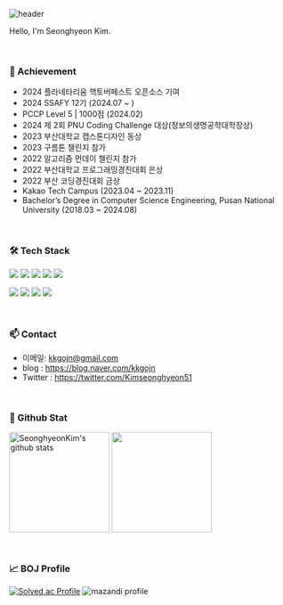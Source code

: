 ![header](https://capsule-render.vercel.app/api?type=waving&color=gradient&height=250&section=header&text=Seonghyeon_Kim&fontSize=40)

Hello, I'm Seonghyeon Kim.

<br>

### 🌟 Achievement
- 2024 플라네타리움 핵토버페스트 오픈소스 기여
- 2024 SSAFY 12기 (2024.07 ~ )
- PCCP Level 5 | 1000점 (2024.02)
- 2024 제 2회 PNU Coding Challenge 대상(정보의생명공학대학장상)
- 2023 부산대학교 캡스톤디자인 동상
- 2023 구름톤 챌린지 참가
- 2022 알고리즘 먼데이 챌린지 참가
- 2022 부산대학교 프로그래밍경진대회 은상
- 2022 부산 코딩경진대회 금상
- Kakao Tech Campus (2023.04 ~ 2023.11)
- Bachelor’s Degree in Computer Science Engineering, Pusan National University (2018.03 ~ 2024.08)


<br>

### 🛠 Tech Stack

<p>
  <img src="https://img.shields.io/badge/html5-%23E34F26.svg?&style=for-the-badge&logo=html5&logoColor=white" />
  <img src="https://img.shields.io/badge/javascript-%23F7DF1E.svg?&style=for-the-badge&logo=javascript&logoColor=black" />
  <img src="https://img.shields.io/badge/css3-%231572B6.svg?&style=for-the-badge&logo=css3&logoColor=white" />
  <img src="https://img.shields.io/badge/react-%2361DAFB.svg?&style=for-the-badge&logo=react&logoColor=black" />
  <img src="https://img.shields.io/badge/tailwind%20css-%2338B2AC.svg?&style=for-the-badge&logo=tailwind%20css&logoColor=white" />  
</p>

<p>
  <img src="https://img.shields.io/badge/java-%23007396.svg?&style=for-the-badge&logo=java&logoColor=white" />  
  <img src="https://img.shields.io/badge/kotlin-%230095D5.svg?&style=for-the-badge&logo=kotlin&logoColor=white" />
  <img src="https://img.shields.io/badge/python-%233776AB.svg?&style=for-the-badge&logo=python&logoColor=white" />
  <img src="https://img.shields.io/badge/android%20studio-%233DDC84.svg?&style=for-the-badge&logo=android%20studio&logoColor=black" />
</p>

<br>

### 📫 Contact
- 이메일: kkgojn@gmail.com
- blog : https://blog.naver.com/kkgojn
- Twitter : https://twitter.com/Kimseonghyeon51

<br>

### 🔬 Github Stat

<a href="https://github.com/SeonghyeonKim"><img align="center" style="height:180px" src="https://github-readme-stats.vercel.app/api?username=SeonghyeonKim&show_icons=true&include_all_commits=true&theme=nord&hide_border=true" alt="SeonghyeonKim's github stats" /></a>
<a href="https://github.com/SeonghyeonKim"><img align="center" style="height:180px" src="https://github-readme-stats.vercel.app/api/top-langs/?username=SeonghyeonKim&layout=compact&theme=nord&hide_border=true" /></a> 

<br>

### 📈 BOJ Profile

[![Solved.ac Profile](http://mazassumnida.wtf/api/v2/generate_badge?boj=kkgojn)](https://solved.ac/kkgojn)
![mazandi profile](http://mazandi.herokuapp.com/api?handle=kkgojn&theme=warm)

<br>

<!--
**SeonghyeonKim/SeonghyeonKim** is a ✨ _special_ ✨ repository because its `README.md` (this file) appears on your GitHub profile.

Here are some ideas to get you started:

- 🔭 I’m currently working on ...
- 🌱 I’m currently learning ...
- 👯 I’m looking to collaborate on ...
- 🤔 I’m looking for help with ...
- 💬 Ask me about ...
- 📫 How to reach me: ...
- 😄 Pronouns: ...
- ⚡ Fun fact: ...
-->

